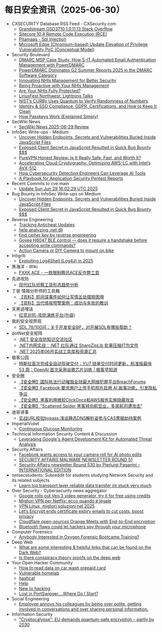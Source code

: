 # 每日安全资讯（2025-06-30）

- CXSECURITY Database RSS Feed - CXSecurity.com
  - [Grandstream GSD3710 1.0.11.13 Stack Overflow](https://cxsecurity.com/issue/WLB-2025060031)
  - [Sitecore 10.4 Remote Code Execution (RCE)](https://cxsecurity.com/issue/WLB-2025060030)
  - [Pitamaas - Sql Injection](https://cxsecurity.com/issue/WLB-2025060029)
  - [Microsoft Edge (Chromium-based) Update Elevation of Privilege Vulnerability PoC (Conceptual Model)](https://cxsecurity.com/issue/WLB-2025060028)
- Security Boulevard
  - [DMARC MSP Case Study: How S-IT Automated Email Authentication Management with PowerDMARC](https://securityboulevard.com/2025/06/dmarc-msp-case-study-how-s-it-automated-email-authentication-management-with-powerdmarc-2/?utm_source=rss&utm_medium=rss&utm_campaign=dmarc-msp-case-study-how-s-it-automated-email-authentication-management-with-powerdmarc-2)
  - [PowerDMARC Dominates G2 Summer Reports 2025 in the DMARC Software Category](https://securityboulevard.com/2025/06/powerdmarc-dominates-g2-summer-reports-2025-in-the-dmarc-software-category-2/?utm_source=rss&utm_medium=rss&utm_campaign=powerdmarc-dominates-g2-summer-reports-2025-in-the-dmarc-software-category-2)
  - [Innovating NHIs Management for Better Security](https://securityboulevard.com/2025/06/innovating-nhis-management-for-better-security/?utm_source=rss&utm_medium=rss&utm_campaign=innovating-nhis-management-for-better-security)
  - [Being Proactive with Your NHIs Management](https://securityboulevard.com/2025/06/being-proactive-with-your-nhis-management/?utm_source=rss&utm_medium=rss&utm_campaign=being-proactive-with-your-nhis-management)
  - [Are Your NHIs Fully Protected?](https://securityboulevard.com/2025/06/are-your-nhis-fully-protected/?utm_source=rss&utm_medium=rss&utm_campaign=are-your-nhis-fully-protected)
  - [LinuxFest Northwest:  Lightning Talks](https://securityboulevard.com/2025/06/linuxfest-northwest-lightning-talks/?utm_source=rss&utm_medium=rss&utm_campaign=linuxfest-northwest-lightning-talks)
  - [NIST’s CURBy Uses Quantum to Verify Randomness of Numbers](https://securityboulevard.com/2025/06/nists-curby-uses-quantum-to-verify-randomness-of-numbers/?utm_source=rss&utm_medium=rss&utm_campaign=nists-curby-uses-quantum-to-verify-randomness-of-numbers)
  - [Identity & SSO Compliance: GDPR, Certifications, and How to Keep It Clean](https://securityboulevard.com/2025/06/identity-sso-compliance-gdpr-certifications-and-how-to-keep-it-clean/?utm_source=rss&utm_medium=rss&utm_campaign=identity-sso-compliance-gdpr-certifications-and-how-to-keep-it-clean)
  - [How Passkeys Work (Explained Simply)](https://securityboulevard.com/2025/06/how-passkeys-work-explained-simply/?utm_source=rss&utm_medium=rss&utm_campaign=how-passkeys-work-explained-simply)
- SecWiki News
  - [SecWiki News 2025-06-29 Review](http://www.sec-wiki.com/?2025-06-29)
- InfoSec Write-ups - Medium
  - [Uncover Hidden Endpoints, Secrets and Vulnerabilities Buried Inside JavaScript Files](https://infosecwriteups.com/uncover-hidden-endpoints-secrets-and-vulnerabilities-buried-inside-javascript-files-ea965b43f969?source=rss----7b722bfd1b8d---4)
  - [Exposed Client Secret in JavaScript Resulted in Quick Bug Bounty $$$](https://infosecwriteups.com/exposed-client-secret-in-javascript-resulted-in-quick-bug-bounty-35a609be138d?source=rss----7b722bfd1b8d---4)
  - [PureVPN Honest Review: Is It Really Safe, Fast, and Worth It?](https://infosecwriteups.com/purevpn-honest-review-is-it-really-safe-fast-and-worth-it-e3119588da85?source=rss----7b722bfd1b8d---4)
  - [​​Accelerating Cloud Cryptography: Optimizing AWS-LC with Intel’s AVX-512](https://infosecwriteups.com/accelerating-cloud-cryptography-optimizing-aws-lc-with-intels-avx-512-31901e2ef566?source=rss----7b722bfd1b8d---4)
  - [How Cybersecurity Detection Engineers Can Leverage AI Tools](https://infosecwriteups.com/how-cybersecurity-detection-engineers-can-leverage-ai-tools-0707d746e229?source=rss----7b722bfd1b8d---4)
  - [A Playbook for Application Security Pentest Reports](https://infosecwriteups.com/a-playbook-for-application-security-pentest-reports-a2c9a7f430fc?source=rss----7b722bfd1b8d---4)
- Recent Commits to cve:main
  - [Update Sun Jun 29 16:02:29 UTC 2025](https://github.com/trickest/cve/commit/12b7233e6bdb45656ba28b69dcfe51aa05beeb20)
- Bug Bounty in InfoSec Write-ups on Medium
  - [Uncover Hidden Endpoints, Secrets and Vulnerabilities Buried Inside JavaScript Files](https://infosecwriteups.com/uncover-hidden-endpoints-secrets-and-vulnerabilities-buried-inside-javascript-files-ea965b43f969?source=rss----7b722bfd1b8d--bug_bounty)
  - [Exposed Client Secret in JavaScript Resulted in Quick Bug Bounty $$$](https://infosecwriteups.com/exposed-client-secret-in-javascript-resulted-in-quick-bug-bounty-35a609be138d?source=rss----7b722bfd1b8d--bug_bounty)
- Reverse Engineering
  - [Tracking Anticheat Updates](https://www.reddit.com/r/ReverseEngineering/comments/1lnd88c/tracking_anticheat_updates/)
  - [help analyzing .net dll](https://www.reddit.com/r/ReverseEngineering/comments/1lnicru/help_analyzing_net_dll/)
  - [find cipher key by reverse engineering](https://www.reddit.com/r/ReverseEngineering/comments/1lnhvg2/find_cipher_key_by_reverse_engineering/)
  - [Govee H6047 BLE control — does it require a handshake before accepting write commands?](https://www.reddit.com/r/ReverseEngineering/comments/1ln65w0/govee_h6047_ble_control_does_it_require_a/)
  - [Action Camera or DIY Camera to mount on bike](https://www.reddit.com/r/ReverseEngineering/comments/1ln7vd9/action_camera_or_diy_camera_to_mount_on_bike/)
- Intigriti
  - [Exploiting Log4Shell (Log4J) in 2025](https://www.intigriti.com/researchers/blog/hacking-tools/exploiting-log4shell-log4j)
- 黑海洋 - Wiki
  - [FXXK ACE - 一款限制腾讯ACE反作弊工具](https://blog.upx8.com/4821)
- 先进攻防
  - [现代红队侦察工具形态趋势分析](https://mp.weixin.qq.com/s?__biz=MzI1MDA1MjcxMw==&mid=2649908434&idx=1&sn=0528f0f6a586772b52c639943b66b495)
- 丁爸 情报分析师的工具箱
  - [【资料】抓间谍事件如何让军情五处摆脱困境](https://mp.weixin.qq.com/s?__biz=MzI2MTE0NTE3Mw==&mid=2651150934&idx=1&sn=3204253676f9c7786b06f68fd3d0b021)
  - [【资料】当代情报预警案例：成功与失败的教训](https://mp.weixin.qq.com/s?__biz=MzI2MTE0NTE3Mw==&mid=2651150934&idx=2&sn=420fc808098fb1f7e974f3848a7d6277)
- 天黑说嘿话
  - [红蓝对抗-攻防演练平台(升级)](https://mp.weixin.qq.com/s?__biz=MzI5NTQ5MTAzMA==&mid=2247484487&idx=1&sn=0a240503c3d6a705b64eff40fe808d41)
- 我的安全视界观
  - [SDL 78/100问：关于开发安全BP，对开展SDL有哪些帮助？](https://mp.weixin.qq.com/s?__biz=MzI3Njk2OTIzOQ==&mid=2247486940&idx=1&sn=d777fc7cf5cb91055412b655ca9ab818)
- dotNet安全矩阵
  - [.NET 安全攻防知识交流社区](https://mp.weixin.qq.com/s?__biz=MzUyOTc3NTQ5MA==&mid=2247499972&idx=2&sn=1ed21298d15e5bb2b7ea44c88c5c650d)
  - [.NET内网实战：.NET 红队通过 SharpZipLib 批量压缩打包文件](https://mp.weixin.qq.com/s?__biz=MzUyOTc3NTQ5MA==&mid=2247499972&idx=1&sn=317de9c04688bfd7ef709e8e535786db)
  - [.NET 2025年06月实战工具库和资源汇总](https://mp.weixin.qq.com/s?__biz=MzUyOTc3NTQ5MA==&mid=2247499972&idx=3&sn=d38d0b1cd1b5a412663e51d14e8968a5)
- 极客公园
  - [特斯拉首次完成全自动驾驶交付；YU7 锁单交付时间更新，标准版最快 53 周；OpenAI 首次采用谷歌芯片训练 | 极客早知道](https://mp.weixin.qq.com/s?__biz=MTMwNDMwODQ0MQ==&mid=2653081899&idx=1&sn=77cc136817f9e1452da48751d9afca6d)
- 安全圈
  - [【安全圈】国际执法行动摧毁全球最大网络犯罪平台BreachForums](https://mp.weixin.qq.com/s?__biz=MzIzMzE4NDU1OQ==&mid=2652070419&idx=1&sn=a1af0a522bce16c7e9d9668199c631d2)
  - [【安全圈】Facebook 要求用户上传手机照片启用 AI 故事功能，引发隐私争议](https://mp.weixin.qq.com/s?__biz=MzIzMzE4NDU1OQ==&mid=2652070419&idx=2&sn=d3e7fe8398a108ccc5c964d1012e8882)
  - [【安全圈】黑客利用微软ClickOnce和AWS服务实施隐蔽攻击](https://mp.weixin.qq.com/s?__biz=MzIzMzE4NDU1OQ==&mid=2652070419&idx=3&sn=35a5e80bfccf521110da315693b4ddf3)
  - [【安全圈】“Scattered Spider 黑客转向航空业，多家航司遭攻击”](https://mp.weixin.qq.com/s?__biz=MzIzMzE4NDU1OQ==&mid=2652070419&idx=4&sn=c2521d59a472656de7dd5caceab17eac)
- 迪哥讲事
  - [实战URL校验bypass:浅谈静态DNS解析姿势与CAS票据劫持案例](https://mp.weixin.qq.com/s?__biz=MzIzMTIzNTM0MA==&mid=2247497787&idx=1&sn=4ebbcb3eb2379e0276c6f2b799256877)
- ImperialViolet
  - [Continuous Glucose Monitoring](http://www.imperialviolet.org/2025/06/29/cgm.html)
- Technical Information Security Content & Discussion
  - [Leveraging Google's Agent Development Kit for Automated Threat Analysis](https://www.reddit.com/r/netsec/comments/1ln2xn0/leveraging_googles_agent_development_kit_for/)
- Security Affairs
  - [Facebook wants access to your camera roll for AI photo edits](https://securityaffairs.com/179434/social-networks/facebook-wants-access-to-your-camera-roll-for-ai-photo-edits.html)
  - [SECURITY AFFAIRS MALWARE NEWSLETTER ROUND 51](https://securityaffairs.com/179429/breaking-news/security-affairs-malware-newsletter-round-51.html)
  - [Security Affairs newsletter Round 530 by Pierluigi Paganini – INTERNATIONAL EDITION](https://securityaffairs.com/179423/breaking-news/security-affairs-newsletter-round-530-by-pierluigi-paganini-international-edition.html)
- netsecstudents: Subreddit for students studying Network Security and its related subjects
  - [Learn tcp transport layer reliable data transfer im stuck very much](https://www.reddit.com/r/netsecstudents/comments/1lnb7m9/learn_tcp_transport_layer_reliable_data_transfer/)
- Over Security - Cybersecurity news aggregator
  - [Google rolls out Veo 3 video generator, try it for free using credits](https://www.bleepingcomputer.com/news/artificial-intelligence/google-rolls-out-veo-3-video-generator-try-it-for-free-using-credits/)
  - [Migliori VPN per Netflix: ecco quando è legale](https://www.cybersecurity360.it/cybersecurity-nazionale/migliori-vpn-per-netflix/)
  - [VPN Linux, migliori soluzioni nel 2025](https://www.cybersecurity360.it/cultura-cyber/vpn-linux-migliori-soluzioni-per-navigare-sicuri/)
  - [Let’s Encrypt ends certificate expiry emails to cut costs, boost privacy](https://www.bleepingcomputer.com/news/security/lets-encrypt-ends-certificate-expiry-emails-to-cut-costs-boost-privacy/)
  - [Cloudflare open-sources Orange Meets with End-to-End encryption](https://www.bleepingcomputer.com/news/security/cloudflare-open-sources-orange-meets-with-end-to-end-encryption/)
  - [Bluetooth flaws could let hackers spy through your microphone](https://www.bleepingcomputer.com/news/security/bluetooth-flaws-could-let-hackers-spy-through-your-microphone/)
- Computer Forensics
  - [Anybody Interested in Oxygen Forensic Bootcamp Training?](https://www.reddit.com/r/computerforensics/comments/1lnm6vq/anybody_interested_in_oxygen_forensic_bootcamp/)
- Deep Web
  - [What are some interesting & helpful links that can be found on the Dark Web?](https://www.reddit.com/r/deepweb/comments/1lng18d/what_are_some_interesting_helpful_links_that_can/)
  - [Is there conspiracy theory proofs on the deep web](https://www.reddit.com/r/deepweb/comments/1lnb93r/is_there_conspiracy_theory_proofs_on_the_deep_web/)
- Your Open Hacker Community
  - [How to read data on car wash prepaid card](https://www.reddit.com/r/HowToHack/comments/1lnnhd9/how_to_read_data_on_car_wash_prepaid_card/)
  - [Vulnerable homelab](https://www.reddit.com/r/HowToHack/comments/1lnd3c8/vulnerable_homelab/)
  - [hashcat](https://www.reddit.com/r/HowToHack/comments/1lnbck9/hashcat/)
  - [Help](https://www.reddit.com/r/HowToHack/comments/1lnmg47/help/)
  - [New to hacking](https://www.reddit.com/r/HowToHack/comments/1ln6qs3/new_to_hacking/)
  - [Lost in PortSwigger....Where Do I Start?](https://www.reddit.com/r/HowToHack/comments/1ln2cdb/lost_in_portswiggerwhere_do_i_start/)
- Social Engineering
  - [Employee annoys his colleagues by being over polite, getting involved in conversations and over sharing personal information.](https://www.reddit.com/r/SocialEngineering/comments/1lnmdzx/employee_annoys_his_colleagues_by_being_over/)
- Information Security
  - ["Cryptocalypse": EU demands quantum-safe encryption – partly by 2030](https://www.reddit.com/r/Information_Security/comments/1ln7pwh/cryptocalypse_eu_demands_quantumsafe_encryption/)
